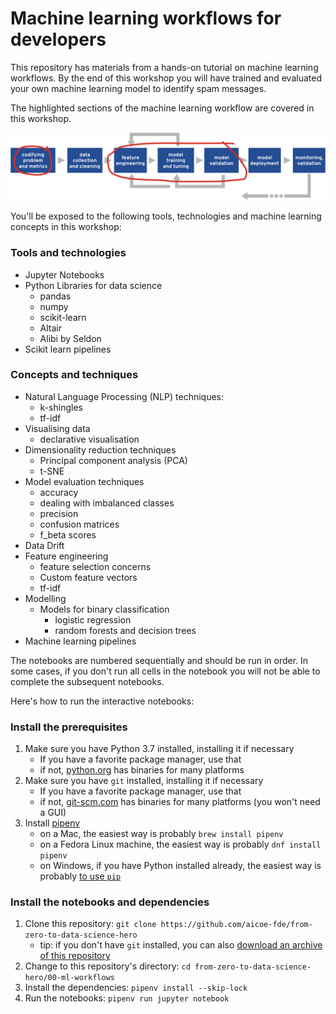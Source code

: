 
# Machine learning workflows for developers

This repository has materials from a hands-on tutorial on machine learning workflows. By the end of this workshop you will have trained and evaluated your own machine learning model to identify spam messages. 

The highlighted sections of the machine learning workflow are covered in this workshop.

![ml workflows workshop](../Images/workflow-mlworkflow.png)

You'll be exposed to the following tools, technologies and machine learning concepts in this workshop: 

### Tools and technologies
- Jupyter Notebooks
- Python Libraries for data science
	- pandas
	- numpy
	- scikit-learn
	- Altair
	- Alibi by Seldon
- Scikit learn pipelines 


### Concepts and techniques
- Natural Language Processing (NLP) techniques:
	- k-shingles 
	- tf-idf
- Visualising data	
	- declarative visualisation 
- Dimensionality reduction techniques 
   - Principal component analysis (PCA)
   - t-SNE
- Model evaluation techniques
	- accuracy
	- dealing with imbalanced classes
	- precision 
	- confusion matrices
	- f_beta scores
- Data Drift
- Feature engineering
	- feature selection concerns
	- Custom feature vectors
	- tf-idf
- Modelling
	- Models for binary classification
		-  logistic regression
		-  random forests and decision trees
-  Machine learning pipelines 


The notebooks are numbered sequentially and should be run in order. In some cases, if you don't run all cells in the notebook you will not be able to complete the subsequent notebooks.  



Here's how to run the interactive notebooks:

### Install the prerequisites

1. Make sure you have Python 3.7 installed, installing it if necessary
    - If you have a favorite package manager, use that
    - if not, [python.org](https://www.python.org/downloads/) has binaries for many platforms
2. Make sure you have `git` installed, installing it if necessary
    - If you have a favorite package manager, use that
    - if not, [git-scm.com](https://git-scm.com/downloads) has binaries for many platforms (you won't need a GUI)
3. Install [pipenv](https://docs.pipenv.org/en/latest/)
    - on a Mac, the easiest way is probably `brew install pipenv`
    - on a Fedora Linux machine, the easiest way is probably `dnf install pipenv`
    - on Windows, if you have Python installed already, the easiest way is probably [to use `pip`](https://docs.pipenv.org/en/latest/install/#pragmatic-installation-of-pipenv)  

### Install the notebooks and dependencies

1.  Clone this repository:  `git clone https://github.com/aicoe-fde/from-zero-to-data-science-hero`
    - tip:  if you don't have `git` installed, you can also [download an archive of this repository](https://github.com/willb/ml-workflows-notebook/archive/master.zip)
2.  Change to this repository's directory:  `cd from-zero-to-data-science-hero/00-ml-workflows`
3.  Install the dependencies:  `pipenv install --skip-lock`
4.  Run the notebooks:  `pipenv run jupyter notebook`


<!--
# Running the lab on an OpenShift cluster:

Alternatively, to run our lab on an OpenShift cluster (including on your personal computer with minishift or `oc cluster`), run the following command:

`oc create -f https://raw.githubusercontent.com/willb/ml-workflows-for-developers/summit2019/resources.yaml`

Our slides from presenting the lab at Red Hat Summit 2019 [are online](./ml-workflows-for-developers.pdf).

Contact willb@redhat.com with any questions!
-->